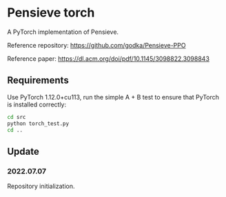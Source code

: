 # Pensieve torch

A PyTorch implementation of Pensieve.

Reference repository: https://github.com/godka/Pensieve-PPO

Reference paper: https://dl.acm.org/doi/pdf/10.1145/3098822.3098843

## Requirements

Use PyTorch 1.12.0+cu113, run the simple A + B test to ensure that PyTorch is installed correctly:

```bash
cd src
python torch_test.py
cd .. 
```

## Update

### 2022.07.07

Repository initialization.